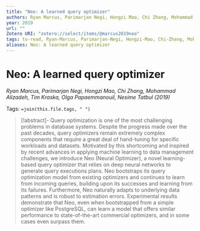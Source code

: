 ```yaml
---
title: "Neo: A learned query optimizer"
authors: Ryan Marcus, Parimarjan Negi, Hongzi Mao, Chi Zhang, Mohammad Alizadeh, Tim Kraska, Olga Papaemmanouil, Nesime Tatbul
year: 2019
url: ""
Zotero URI: "zotero://select/items/@marcus2019neo"
tags: to-read, Ryan-Marcus, Parimarjan-Negi, Hongzi-Mao, Chi-Zhang, Mohammad-Alizadeh, Tim-Kraska, Olga-Papaemmanouil, Nesime-Tatbul
aliases: Neo: A learned query optimizer
---
```


# Neo: A learned query optimizer  
_Ryan Marcus, Parimarjan Negi, Hongzi Mao, Chi Zhang, Mohammad Alizadeh, Tim Kraska, Olga Papaemmanouil, Nesime Tatbul (2019)_

Tags: `=join(this.file.tags, " ")`

> [!abstract]-
> Query optimization is one of the most challenging problems in database systems. Despite the progress made over the past decades, query optimizers remain extremely complex components that require a great deal of hand-tuning for specific workloads and datasets. Motivated by this shortcoming and inspired by recent advances in applying machine learning to data management challenges, we introduce Neo (Neural Optimizer), a novel learning-based query optimizer that relies on deep neural networks to generate query executions plans. Neo bootstraps its query optimization model from existing optimizers and continues to learn from incoming queries, building upon its successes and learning from its failures. Furthermore, Neo naturally adapts to underlying data patterns and is robust to estimation errors. Experimental results demonstrate that Neo, even when bootstrapped from a simple optimizer like PostgreSQL, can learn a model that offers similar performance to state-of-the-art commercial optimizers, and in some cases even surpass them.


